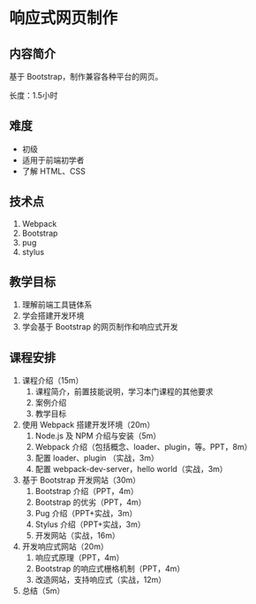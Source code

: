 响应式网页制作
========

内容简介
--------

基于 Bootstrap，制作兼容各种平台的网页。

长度：1.5小时

难度
--------

* 初级
* 适用于前端初学者
* 了解 HTML、CSS

技术点
--------

1. Webpack
2. Bootstrap
3. pug
4. stylus

教学目标
--------

1. 理解前端工具链体系
2. 学会搭建开发环境
3. 学会基于 Bootstrap 的网页制作和响应式开发

课程安排
--------

1. 课程介绍（15m）
    1. 课程简介，前置技能说明，学习本门课程的其他要求
    2. 案例介绍
    3. 教学目标
2. 使用 Webpack 搭建开发环境（20m）
    1. Node.js 及 NPM 介绍与安装（5m）
    2. Webpack 介绍（包括概念、loader、plugin，等。PPT，8m）
    3. 配置 loader、plugin （实战，3m）
    4. 配置 webpack-dev-server，hello world（实战，3m）
3. 基于 Bootstrap 开发网站（30m）
    1. Bootstrap 介绍（PPT，4m）
    2. Bootstrap 的优劣（PPT，4m）
    3. Pug 介绍（PPT+实战，3m）
    4. Stylus 介绍（PPT+实战，3m）
    5. 开发网站（实战，16m）
4. 开发响应式网站（20m）
    1. 响应式原理（PPT，4m）
    2. Bootstrap 的响应式栅格机制（PPT，4m）
    3. 改造网站，支持响应式（实战，12m）
5. 总结（5m）
